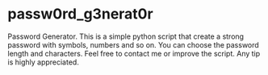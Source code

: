 # passw0rd_g3nerat0r
Password Generator. This is a simple python script that create a strong password with symbols, numbers and so on. You can choose the password length and characters.
Feel free to contact me or improve the script. Any tip is highly appreciated.
